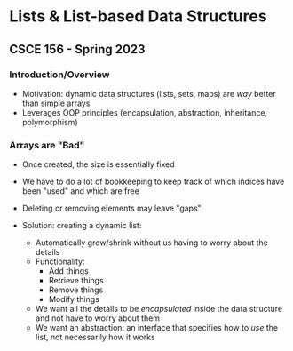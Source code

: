 # Lists & List-based Data Structures
## CSCE 156 - Spring 2023

### Introduction/Overview

* Motivation: dynamic data structures (lists, sets, maps) are *way* better than simple arrays
* Leverages OOP principles (encapsulation, abstraction, inheritance, polymorphism)

### Arrays are "Bad"

* Once created, the size is essentially fixed
* We have to do a lot of bookkeeping to keep track of which indices have been "used" and which are free
* Deleting or removing elements may leave "gaps"

* Solution: creating a dynamic list:
  * Automatically grow/shrink without us having to worry about the details
  * Functionality:
    * Add things
    * Retrieve things
    * Remove things
    * Modify things
  * We want all the details to be *encapsulated* inside the data structure and not have to worry about them
  * We want an abstraction: an interface that specifies how to *use* the list, not necessarily how it works


```text













```
